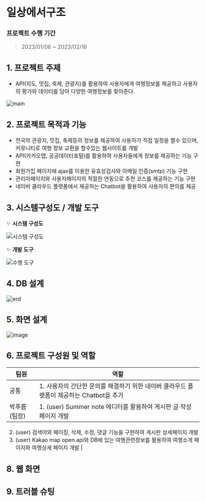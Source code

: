 # 일상에서구조
### 프로젝트 수행 기간
> 2023/01/06 ~ 2023/02/16

## 1. 프로젝트 주제
+ API(지도, 맛집, 축제, 관광지)를 활용하여 사용자에게 여행정보를 제공하고 사용자의 평가와 데이터를 담아 다양한 여행정보를 찾아준다.

![main](https://user-images.githubusercontent.com/117332854/218946416-f6879688-4070-4743-958a-ec42c725d8a7.png)

## 2. 프로젝트 목적과 기능
+ 전국의 관광지, 맛집, 축제등의 정보를 제공하여 사용자가 직접 일정을 짤수 있으며, 커뮤니티로 여행 정보 교환을 할수있는 웹사이트를 개발
+ API(카카오맵, 공공데이터포털)를 활용하여 사용자들에게 정보를 제공하는 기능 구현
+ 회원가입 페이지에 ajax를 이용한 유효성검사와 이메일 인증(smtp) 기능 구현 
+ 관리자페이지와 사용자페이지의 적절한 연동으로 추천 코스를 제공하는 기능 구현
+ 네이버 클라우드 플랫폼에서 제공하는 Chatbot을 활용하여 사용자의 편의를 제공
## 3. 시스템구성도 / 개발 도구
✨ **시스템 구성도**

![시스템 구성도](https://user-images.githubusercontent.com/117332854/218950415-1120a874-3d35-40c1-9d2b-f50fd0af9c46.png)

✨ **개발 도구**

![수행 도구](https://user-images.githubusercontent.com/117332854/218965156-b3ba51c9-3a5f-4e67-a003-4296a5c3a1ef.png)

## 4. DB 설계

![erd](https://user-images.githubusercontent.com/117332854/218951391-63c2dfa1-11ef-4b54-90aa-5736d680e81a.png)

## 5. 화면 설계

![image](https://user-images.githubusercontent.com/117332854/218951877-dc0a07cf-675c-4a54-9d01-2296603ee9f9.png)

## 6. 프로젝트 구성원 및 역할

팀원|역할
---|---
공통|1. 사용자의 간단한 문의를 해결하기 위한 네이버 클라우드 플랫폼이 제공하는 Chatbot을 추가
박푸름(팀장)|1. (user) Summer note 에디터를 활용하여 게시판 글 작성페이지 개발<br>
2. (user) 검색어와 페이징, 삭제, 수정, 댓글 기능을 구현하여 게시판 상세페이지 개발<br>
3. (user) Kakao map open api와 DB에 있는 여행관련정보를 활용하여 여행소개 페이지와 여행상세 페이지 개발 |


## 8. 웹 화면

## 9. 트러블 슈팅
